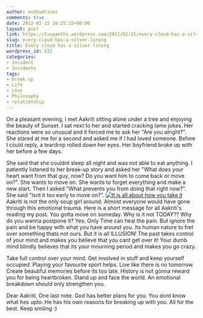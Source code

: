 ```yaml
---
author: enthudrives
comments: true
date: 2012-02-15 16:25:15+00:00
layout: post
link: https://tsuganthi.wordpress.com/2012/02/15/every-cloud-has-a-silver-lining/
slug: every-cloud-has-a-silver-lining
title: Every cloud has a silver lining
wordpress_id: 332
categories:
- incident
- Incidents
tags:
- break up
- Life
- Love
- Philosophy
- relationship
---
```


On a pleasant evening, I met Aakriti sitting alone under a tree and enjoying the beauty of Sunset. I sat next to her and started cracking lame jokes. Her reactions were so unusual and it forced me to ask her "Are you alright?". She stared at me for a second and asked me if I had loved someone. Before I could reply, a teardrop rolled down her eyes. Her boyfriend broke up with her before a few days.

She said that she couldnt sleep all night and was not able to eat anything. I patiently listened to her break-up story and asked her "What does your heart want from that guy, now? Do you want him to come back or move on?". She wants to move on. She wants to forget everything and make a new start. Then I asked "What prevents you from doing that right now?". She said "Isnt it too early to move on?".
[![It is all about how you take it](http://tsuganthi.files.wordpress.com/2012/02/alright-break-up-girl-gone-life-favim-com-247291.jpg?w=300)](http://tsuganthi.files.wordpress.com/2012/02/alright-break-up-girl-gone-life-favim-com-247291.jpg)
Aakriti is not the only soup girl around. Almost everyone would have gone through this emotional trauma. Here is a short message for all Aakriti's reading my post.
You gotta move on someday. Why is it not TODAY?? Why do you wanna postpone it? Yes. Only Time can heal the pain. But ignore the pain and be happy with what you have around you. Its human nature to fret over something thats not ours. But it is all ILLUSION! The past takes control of your mind and makes you believe that you cant get over it! Your dumb mind blindly believes that its your mourning period and makes you go crazy.

Take full control over your mind. Get involved in stuff and keep yourself occupied. Playing your favourite sport helps. Live like there is no tomorrow. Create beautiful memories before its too late. History is not gonna reward you for being heartbroken. Stand up and face the world. An emotional breakdown should only strengthen you.

Dear Aakriti, One last note. God has better plans for you. You dont know what hes upto. He has his own reasons for breaking up with you. All for the best. Keep smiling :)
